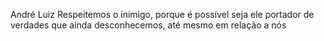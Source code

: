 André Luiz
Respeitemos o inimigo, porque é possível seja ele portador de verdades que ainda desconhecemos, até mesmo em relação a nós
